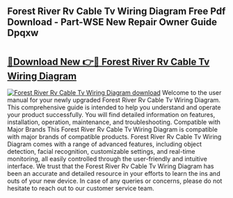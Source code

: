 ## Forest River Rv Cable Tv Wiring Diagram Free Pdf Download - Part-WSE New Repair Owner Guide Dpqxw

# <h2><a href="http://dfhz4rt.blite.top/?on=Forest+River+Rv+Cable+Tv+Wiring+Diagram">🔗Download New 👉🔴 Forest River Rv Cable Tv Wiring Diagram</a></h2>

[![Forest River Rv Cable Tv Wiring Diagram download](https://i.imgur.com/lujVjoI.png)](http://dfhz4rt.blite.top/?on=Forest+River+Rv+Cable+Tv+Wiring+Diagram)
Welcome to the user manual for your newly upgraded Forest River Rv Cable Tv Wiring Diagram. This comprehensive guide is intended to help you understand and operate your product successfully. You will find detailed information on features, installation, operation, maintenance, and troubleshooting. Compatible with Major Brands This Forest River Rv Cable Tv Wiring Diagram is compatible with major brands of compatible products. Forest River Rv Cable Tv Wiring Diagram comes with a range of advanced features, including object detection, facial recognition, customizable settings, and real-time monitoring, all easily controlled through the user-friendly and intuitive interface. We trust that the Forest River Rv Cable Tv Wiring Diagram has been an accurate and detailed resource in your efforts to learn the ins and outs of your new device. In case of any queries or concerns, please do not hesitate to reach out to our customer service team.
